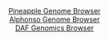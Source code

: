<div id="Pineapple_Genome_Browser" align="center">
  <a href="https://igv.org/app/?sessionURL=blob:zZNda9swGIX_i6BlA8eW7fgTynDTdCtJkzVZGtZSjGzLtlpbciXZzgf571PLxm46aC42BrqQXiS95xw92oMOc0EYBSGwdNPRTRNoQJSsX6K6qfAM1ViAMEeVwBrgOMcc0xSDcA9yJCRaLabqZCllI0LDILIZ1IgWTBe2jmq0YxT1Qk9ZbYxYVaGEcSQZF8Y5Rx0zSNENepygptFVb1t3jAxJZKCqKRkVzGgwLeJe3Rf_KsUFpqzGcd1WkrwKiJUepTHTc_QpWi.jNMVCTPD2KjuLJlfRrT1e3X12R3er.Zf1yl2fLklBkWw5Pmtv_P7bd86DE.t8MfHW2YU8sS6Z7URikjVPJ_bF6XjTEI7FmemZ_hD6PnwJh9AMb_4n32qQI73n1q3lzW_81kud5ymuh.hRzEwyGl32b_q2wEEDFUtbxQJIS.6FJtRs6GqO5Q5epqavQRiodDgjILx_0IDkKH1S2._3QG4bRQwQ.Ll9hUcDjGeYg3AQQOiZQWA5Q28Ig8A8aHvQ8urvRXu5WgQetCLLcuOcVFLhnMWCNkJHlOpdmuvF7sgsk91ik5Pya.AnO.Su6ePUlue2n26L4R.y1IBq_fp8yuh7FP0T6t4jRJfJsajNSvW_ll20oWw8xrldyp7P50tW1te7twOyld3jwskZr5FU.1VFLX_y1iFOEJWq0BFBElIRuV2rHFkPQtOyFbYgZRVTHAJeJB.gBjXTgR9_42kfHg4_AA--">Pineapple Genome Browser</a>
</div>
<div id="Alphonso_Genome_Browser" align="center">
  <a href="https://igv.org/app/?sessionURL=blob:zZNda9swGIX_i6BlA8eW7foTynCzJmlamraZly2lGMWWHa2y5EiKnQ_y36eVjd2s0FxsDHQhvUh6zzl6tActFpJwBmLgmLZn2jYwgFzyborqhuJbVGMJ4hJRiQ0gcIkFZjkG8R6USCqUPtzok0ulGhlbFlFNr0as4qZ0TVSjHWeok2bOa6vPKUULLpDiQloXArXcIlXb6_ACNY2pe7umZxVIIQvRZsmZ5FaDWZV1.r7sVymrMOM1zuo1VeRFQKb1aI2FWaIPyWya5DmW8hpvr4rz5Poq.exepvOh35.nk9Es9WenU1IxpNYCn8PbE.eiWI1C5lRDPe2u8WR4I77VbThb0vsT9.Pp5aYhAstzO7DDMxgGjqfDIazAm__Jtx7kSO.fhmoaOUGxGYztOSV8AnfJ6H68KkT6iu.DASjP15oFkC9FENvQcKFveI7f.zG1QwPCSKcjOAHx45MBlED5s97.uAdq22higMSr9Qs8BuCiwALEvQjCwI4ixzsLzmAU2QdjD9aC_r1oB.lDFEAncRw_KwlVGucik6yRJmLMbPPSrHZHZrljxc3oCqm7jq..9PPJDm53g2q9qerXsjSAbv3yfNroWxT9E.reIsRUi2NR431fMC9Mwov.GFd9_dMG3eB57qf2V8r_GJCv7R4XTslFjZTeryt6.ZO3FgmCmNKFlkiyIJSo7UznyDsQ246rsQU5p1xzCES1eAcNaNgefP8bT_fwdPgO">Alphonso Genome Browser</a>
</div>


<div id="DAF_Genomics_Browser" align="center">
  <a href="https://igv.org/app/?sessionURL=blob:tZHtatswFIbv5UD7y3Zs2bFjQxhel2xZS1fi2oGWEk5tOdZiW54kN8lC7r3C6xhslDHoQBIS5.N9dZ4jPFEhGW8hAmI5Y8txwABZ8V2CTVfTa2yohKjEWlIDBC2poG1OITpCiVJhurzSlZVSnYxGowJLc0Nb3rBcWtK1sDMl71VFdapJLGzwO29xJ62cNzpZ4QjrruKt5CPMcyqlaY862m7WO9THz9h6aEnXTV8rNqiutQltrLBK1G5ZW9D9X4z8B2W92Lt4lcRD_SU9LIppfLmIM3eW3n30L.7SL59Wqb86T9imRdULOk0ustt5389WSZERX7DtZ7G42sbXy35y5n44n.07JqicOoEz8exJ4HpwMqDmea8RQF4JJ3I8IyATg3ie.XJ1x76egeAMovsHA5TAfKvT74.gDp0GBZJ.6wdmBnBRUAGRGdp24IQhGXuBZ4ehczKO0Iv6jUnO02UY2CQmxLcesdH6JauH8WmhP4NvhfG3znr_K6Yszbb89sbFTTqX3e6MzO3SPzx.zfbh.8UroAx49WMlFw0qHfrxfMGCtdZraKt.cXFPD6dn">DAF Genomics Browser</a>
</div>
